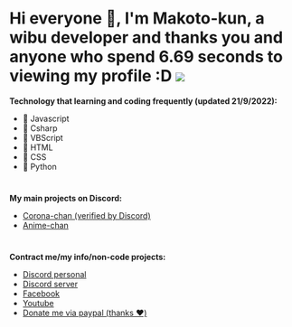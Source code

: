 # Hi everyone 👋, I'm Makoto-kun, a wibu developer and thanks you and anyone who spend 6.69 seconds to viewing my profile :D ![](https://komarev.com/ghpvc/?username=MakotoTheGod&color=green&style=for-the-badge&label=Profile+view+since+21/9/2022)

 **Technology that learning and coding frequently (updated 21/9/2022):**
- 🤖 Javascript
- 🤖 Csharp 
- 🤖 VBScript
- 🤖 HTML
- 🤖 CSS 
- 🤖 Python 
# 
 **My main projects on Discord:**
- [Corona-chan (verified by Discord)](https://top.gg/bot/657215950420049941)
- [Anime-chan](https://discord.com/oauth2/authorize?client_id=631096207254618141&scope=bot&permissions=139653925952)
# 
 **Contract me/my info/non-code projects:**
- [Discord personal](https://discordapp.com/users/485277325328384000)
- [Discord server](https://discord.com/invite/wbw)
- [Facebook](https://www.facebook.com/makotothegodisbest)
- [Youtube](https://www.youtube.com/c/LolSkiller)
- [Donate me via paypal (thanks ❤️)](https://paypal.me/makotowbw)



